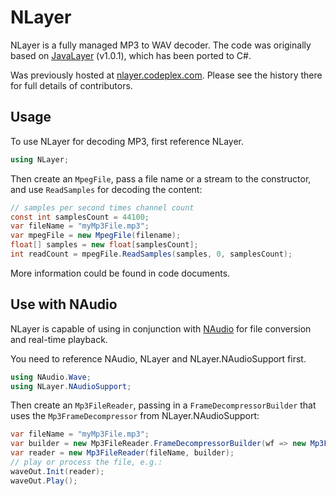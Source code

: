 # NLayer

NLayer is a fully managed MP3 to WAV decoder. The code was originally based 
on [JavaLayer](http://www.javazoom.net/javalayer/javalayer.html) (v1.0.1), 
which has been ported to C#.

Was previously hosted at [nlayer.codeplex.com](http://nlayer.codeplex.com/). 
Please see the history there for full details of contributors.

## Usage

To use NLayer for decoding MP3, first reference NLayer.

```cs
using NLayer;
```

Then create an `MpegFile`, pass a file name or a stream to the constructor, and use `ReadSamples` for decoding the content:

```cs
// samples per second times channel count
const int samplesCount = 44100;
var fileName = "myMp3File.mp3";
var mpegFile = new MpegFile(filename);
float[] samples = new float[samplesCount];
int readCount = mpegFile.ReadSamples(samples, 0, samplesCount);
```

More information could be found in code documents.

## Use with NAudio

NLayer is capable of using in conjunction with [NAudio](https://github.com/naudio/NAudio/)
for file conversion and real-time playback.

You need to reference NAudio, NLayer and NLayer.NAudioSupport first.

```cs
using NAudio.Wave;
using NLayer.NAudioSupport;
```

Then create an `Mp3FileReader`, passing in a `FrameDecompressorBuilder` that uses the `Mp3FrameDecompressor` from NLayer.NAudioSupport:

```cs
var fileName = "myMp3File.mp3";
var builder = new Mp3FileReader.FrameDecompressorBuilder(wf => new Mp3FrameDecompressor(wf));
var reader = new Mp3FileReader(fileName, builder);
// play or process the file, e.g.:
waveOut.Init(reader);
waveOut.Play();
```
